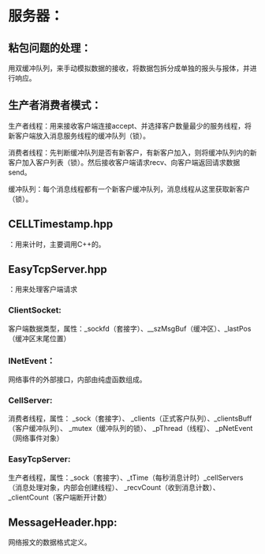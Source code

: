 # 服务器：

## 粘包问题的处理：

用双缓冲队列，来手动模拟数据的接收，将数据包拆分成单独的报头与报体，并进行响应。

## 生产者消费者模式：

生产者线程：用来接收客户端连接accept、并选择客户数量最少的服务线程，将新客户端放入消息服务线程的缓冲队列（锁）。

消费者线程：先判断缓冲队列是否有新客户，有新客户加入，则将缓冲队列内的新客户加入客户列表（锁）。然后接收客户端请求recv、向客户端返回请求数据send。

缓冲队列：每个消息线程都有一个新客户缓冲队列，消息线程从这里获取新客户（锁）。

## CELLTimestamp.hpp

：用来计时，主要调用C++的<chrono>。

## EasyTcpServer.hpp

：用来处理客户端请求

### ClientSocket:

客户端数据类型，属性：_sockfd（套接字）、__szMsgBuf（缓冲区）、_lastPos（缓冲区末尾位置）

### INetEvent：

网络事件的外部接口，内部由纯虚函数组成。

### CellServer:

消费者线程，属性： _sock（套接字）、 _clients（正式客户队列）、_clientsBuff（客户缓冲队列）、 _mutex（缓冲队列的锁）、 _pThread（线程）、 _pNetEvent（网络事件对象）

### EasyTcpServer:

生产者线程，属性：_sock（套接字）、_tTime（每秒消息计时）_cellServers（消息处理对象，内部会创建线程）、 _recvCount（收到消息计数）、 _clientCount（客户端断开计数）

## MessageHeader.hpp:

网络报文的数据格式定义。

